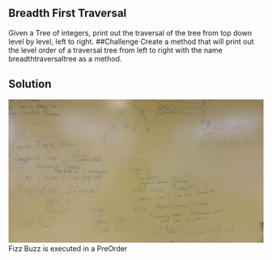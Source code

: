 ## Breadth First Traversal
Given a Tree of integers, print out the traversal of the tree from top down level by level, left to right.
##Challenge
Create a method that will print out the level order of a traversal tree from left to right with the name
breadthtraversaltree as a method.
## Solution
<img src="../assets/breadth.jpg" alt="whiteboard breadth"/>
Fizz Buzz is executed in a PreOrder